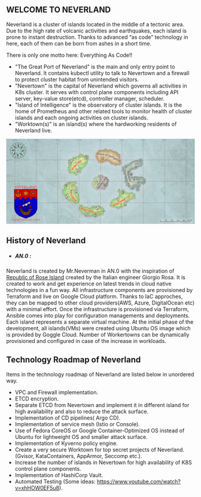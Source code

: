 ## WELCOME TO NEVERLAND
Neverland is a cluster of islands located in the middle of a tectonic area. Due to the high rate of volcanic activities and earthquakes, each island is prone to instant destruction. Thanks to advanced “as code” technology in here, each of them can be born from ashes in a short time.

There is only one motto here: Everything As Code!!

- "The Great Port of Neverland" is the main and only entry point to Neverland. It contains kubectl utility to talk to Nevertown and a firewall to protect cluster habitat from unintended visitors.
- "Nevertown" is the capital of Neverland which governs all activities in K8s cluster. It serves with control plane components including API server, key-value store(etcd), controller manager, scheduler.
- "Island of Intelligence" is the observatory of cluster islands. It is the home of Prometheus and other related tools to monitor health of cluster islands and each ongoing activities on cluster islands.
- "Worktown(s)" is  an island(s) where the hardworking residents of Neverland live.

![](https://github.com/mrneverman/NEVERLAND/blob/main/map/map.png)


## History of Neverland

- ##### AN.0 :
Neverland is created by Mr.Neverman in AN.0 with the inspiration of [Republic of Rose Island](https://en.wikipedia.org/wiki/Republic_of_Rose_Island) created by the Italian engineer Giorgio Rosa. It is created to work and get experience on latest trends in cloud native technologies in a fun way. All infrastructure components are provisioned by Terraform and live on Google Cloud platform. Thanks to IaC approches, they can be mapped to other cloud providers(AWS, Azure, DigitalOcean etc) with a minimal effort. Once the infrastructure is provisioned via Terraform, Ansible comes into play for configuration managements and deployments. Each island represents a separate virtual machine. At the initial phase of the development, all islands(VMs) were created using Ubuntu OS image which is provided by Goggle Cloud. Number of Workertowns can be dynamically provisioned and configured in case of the increase in workloads.

## Technology Roadmap of Neverland
Items in the technology roadmap of Neverland are listed  below in unordered way.
- VPC and Firewall implementation.
- ETCD encryption.
- Separate ETCD from Nevertown and implement it in different island for high availability and also to reduce the attack surface.
- Implementation of CD pipelines( Argo CD).
- Implementation of service mesh (Istio or Console).
- Use of Fedora CoreOS or Google Container-Optimized OS instead of Ubuntu for lightweight OS and smaller attack surface.
- Implementation of Kyverno policy engine.
- Create a very secure Worktown for top secret projects of Neverland. (Gvisor, KataContainers, AppArmor, Seccomp etc.).
- Increase the number of islands in Nevertown for high availability of K8S control plane components.
- Implementation of HashiCorp Vault.
- Automated Testing (Some ideas: https://www.youtube.com/watch?v=xhHOW0EF5u8).
